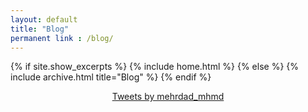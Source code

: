 ```yaml
---
layout: default
title: "Blog"
permanent link : /blog/
---
```

{% if site.show_excerpts %}
  {% include home.html %}
{% else %}
  {% include archive.html title="Blog" %}
{% endif %}

    
<center>
 <a class="twitter-timeline" data-width="600" data-height="400" data-theme="dark" href="https://twitter.com/mehrdad_mhmd?ref_src=twsrc%5Etfw">Tweets by mehrdad_mhmd</a>     <script async src="https://platform.twitter.com/widgets.js" charset="utf-8"></script>
</center>

